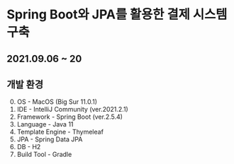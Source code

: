 # Spring Boot와 JPA를 활용한 결제 시스템 구축
## 2021.09.06 ~ 20

## 개발 환경
0. OS - MacOS (Big Sur 11.0.1)
1. IDE - IntelliJ Community (ver.2021.2.1)
2. Framework - Spring Boot (ver.2.5.4)
3. Language - Java 11
4. Template Engine - Thymeleaf
5. JPA - Spring Data JPA
6. DB - H2
7. Build Tool - Gradle
